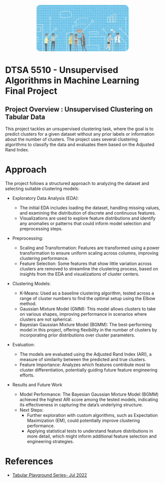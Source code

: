 <p align="center">
  <img src="./clustering.png" alt="Description of image" width="300">
</p>


# DTSA 5510 - Unsupervised Algorithms in Machine Learning Final Project


## Project Overview : Unsupervised Clustering on Tabular Data
This project tackles an unsupervised clustering task, where the goal is to predict clusters for a given dataset without any prior labels or information about the number of clusters. The project uses several clustering algorithms to classify the data and evaluates them based on the Adjusted Rand Index.

# Approach
The project follows a structured approach to analyzing the dataset and selecting suitable clustering models:

* Exploratory Data Analysis (EDA):

  * The initial EDA includes loading the dataset, handling missing values, and examining the distribution of discrete and continuous features.
  * Visualizations are used to explore feature distributions and identify any anomalies or patterns that could inform model selection and preprocessing steps.
* Preprocessing:

  * Scaling and Transformation: Features are transformed using a power transformation to ensure uniform scaling across columns, improving clustering performance.
  * Feature Selection: Some features that show little variation across clusters are removed to streamline the clustering process, based on insights from the EDA and visualizations of cluster centers.
* Clustering Models:

  * K-Means: Used as a baseline clustering algorithm, tested across a range of cluster numbers to find the optimal setup using the Elbow method.
  * Gaussian Mixture Model (GMM): This model allows clusters to take on various shapes, improving performance in scenarios where clusters are not spherical.
  * Bayesian Gaussian Mixture Model (BGMM): The best-performing model in this project, offering flexibility in the number of clusters by incorporating prior distributions over cluster parameters.
* Evaluation:

  * The models are evaluated using the Adjusted Rand Index (ARI), a measure of similarity between the predicted and true clusters.
  * Feature Importance: Analyzes which features contribute most to cluster differentiation, potentially guiding future feature engineering efforts.
* Results and Future Work
  * Model Performance: The Bayesian Gaussian Mixture Model (BGMM) achieved the highest ARI score among the tested models, indicating its effectiveness in capturing the data’s underlying structure.
  * Next Steps:
    * Further exploration with custom algorithms, such as Expectation Maximization (EM), could potentially improve clustering performance.
    * Applying statistical tests to understand feature distributions in more detail, which might inform additional feature selection and engineering strategies.
# References

* [Tabular Playground Series- Jul 2022](https://www.kaggle.com/competitions/tabular-playground-series-jul-2022)
